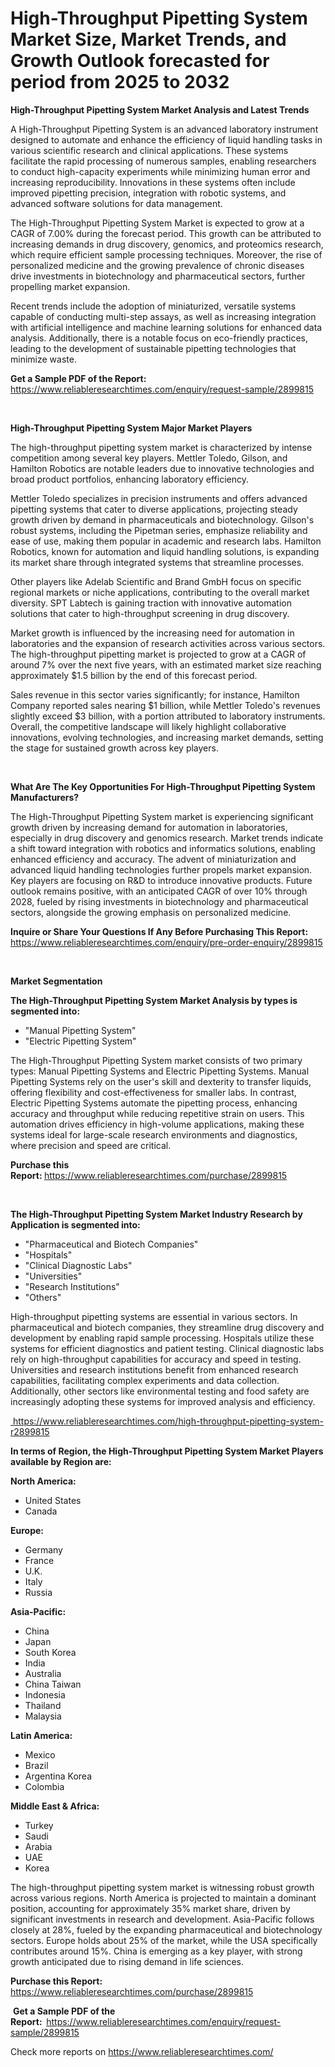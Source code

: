 <p><h1>High-Throughput Pipetting System Market Size, Market Trends, and Growth Outlook forecasted for period from 2025 to 2032</h1></p><p><strong>High-Throughput Pipetting System Market Analysis and Latest Trends</strong></p>
<p><p>A High-Throughput Pipetting System is an advanced laboratory instrument designed to automate and enhance the efficiency of liquid handling tasks in various scientific research and clinical applications. These systems facilitate the rapid processing of numerous samples, enabling researchers to conduct high-capacity experiments while minimizing human error and increasing reproducibility. Innovations in these systems often include improved pipetting precision, integration with robotic systems, and advanced software solutions for data management.</p><p>The High-Throughput Pipetting System Market is expected to grow at a CAGR of 7.00% during the forecast period. This growth can be attributed to increasing demands in drug discovery, genomics, and proteomics research, which require efficient sample processing techniques. Moreover, the rise of personalized medicine and the growing prevalence of chronic diseases drive investments in biotechnology and pharmaceutical sectors, further propelling market expansion. </p><p>Recent trends include the adoption of miniaturized, versatile systems capable of conducting multi-step assays, as well as increasing integration with artificial intelligence and machine learning solutions for enhanced data analysis. Additionally, there is a notable focus on eco-friendly practices, leading to the development of sustainable pipetting technologies that minimize waste.</p></p>
<p><strong>Get a Sample PDF of the Report:&nbsp;</strong> <a href="https://www.reliableresearchtimes.com/enquiry/request-sample/2899815?utm_campaign=3291&utm_medium=2&utm_source=Github&utm_content=ia&utm_term=16032025&utm_id=high-throughput-pipetting-system">https://www.reliableresearchtimes.com/enquiry/request-sample/2899815</a></p>
<p>&nbsp;</p>
<p><strong>High-Throughput Pipetting System Major Market Players</strong></p>
<p><p>The high-throughput pipetting system market is characterized by intense competition among several key players. Mettler Toledo, Gilson, and Hamilton Robotics are notable leaders due to innovative technologies and broad product portfolios, enhancing laboratory efficiency. </p><p>Mettler Toledo specializes in precision instruments and offers advanced pipetting systems that cater to diverse applications, projecting steady growth driven by demand in pharmaceuticals and biotechnology. Gilson's robust systems, including the Pipetman series, emphasize reliability and ease of use, making them popular in academic and research labs. Hamilton Robotics, known for automation and liquid handling solutions, is expanding its market share through integrated systems that streamline processes.</p><p>Other players like Adelab Scientific and Brand GmbH focus on specific regional markets or niche applications, contributing to the overall market diversity. SPT Labtech is gaining traction with innovative automation solutions that cater to high-throughput screening in drug discovery.</p><p>Market growth is influenced by the increasing need for automation in laboratories and the expansion of research activities across various sectors. The high-throughput pipetting market is projected to grow at a CAGR of around 7% over the next five years, with an estimated market size reaching approximately $1.5 billion by the end of this forecast period.</p><p>Sales revenue in this sector varies significantly; for instance, Hamilton Company reported sales nearing $1 billion, while Mettler Toledo's revenues slightly exceed $3 billion, with a portion attributed to laboratory instruments. Overall, the competitive landscape will likely highlight collaborative innovations, evolving technologies, and increasing market demands, setting the stage for sustained growth across key players.</p></p>
<p>&nbsp;</p>
<p><strong>What Are The Key Opportunities For High-Throughput Pipetting System Manufacturers?</strong></p>
<p><p>The High-Throughput Pipetting System market is experiencing significant growth driven by increasing demand for automation in laboratories, especially in drug discovery and genomics research. Market trends indicate a shift toward integration with robotics and informatics solutions, enabling enhanced efficiency and accuracy. The advent of miniaturization and advanced liquid handling technologies further propels market expansion. Key players are focusing on R&D to introduce innovative products. Future outlook remains positive, with an anticipated CAGR of over 10% through 2028, fueled by rising investments in biotechnology and pharmaceutical sectors, alongside the growing emphasis on personalized medicine.</p></p>
<p><strong>Inquire or Share Your Questions If Any Before Purchasing This Report:</strong> <a href="https://www.reliableresearchtimes.com/enquiry/pre-order-enquiry/2899815?utm_campaign=3291&utm_medium=2&utm_source=Github&utm_content=ia&utm_term=16032025&utm_id=high-throughput-pipetting-system">https://www.reliableresearchtimes.com/enquiry/pre-order-enquiry/2899815</a></p>
<p>&nbsp;</p>
<p><strong>Market Segmentation</strong></p>
<p><strong>The High-Throughput Pipetting System Market Analysis by types is segmented into:</strong></p>
<p><ul><li>"Manual Pipetting System"</li><li>"Electric Pipetting System"</li></ul></p>
<p><p>The High-Throughput Pipetting System market consists of two primary types: Manual Pipetting Systems and Electric Pipetting Systems. Manual Pipetting Systems rely on the user's skill and dexterity to transfer liquids, offering flexibility and cost-effectiveness for smaller labs. In contrast, Electric Pipetting Systems automate the pipetting process, enhancing accuracy and throughput while reducing repetitive strain on users. This automation drives efficiency in high-volume applications, making these systems ideal for large-scale research environments and diagnostics, where precision and speed are critical.</p></p>
<p><strong>Purchase this Report:&nbsp;</strong><a href="https://www.reliableresearchtimes.com/purchase/2899815?utm_campaign=3291&utm_medium=2&utm_source=Github&utm_content=ia&utm_term=16032025&utm_id=high-throughput-pipetting-system">https://www.reliableresearchtimes.com/purchase/2899815</a></p>
<p>&nbsp;</p>
<p><strong>The High-Throughput Pipetting System Market Industry Research by Application is segmented into:</strong></p>
<p><ul><li>"Pharmaceutical and Biotech Companies"</li><li>"Hospitals"</li><li>"Clinical Diagnostic Labs"</li><li>"Universities"</li><li>"Research Institutions"</li><li>"Others"</li></ul></p>
<p><p>High-throughput pipetting systems are essential in various sectors. In pharmaceutical and biotech companies, they streamline drug discovery and development by enabling rapid sample processing. Hospitals utilize these systems for efficient diagnostics and patient testing. Clinical diagnostic labs rely on high-throughput capabilities for accuracy and speed in testing. Universities and research institutions benefit from enhanced research capabilities, facilitating complex experiments and data collection. Additionally, other sectors like environmental testing and food safety are increasingly adopting these systems for improved analysis and efficiency.</p></p>
<p><a href="https://www.reliableresearchtimes.com/high-throughput-pipetting-system-r2899815?utm_campaign=3291&utm_medium=2&utm_source=Github&utm_content=ia&utm_term=16032025&utm_id=high-throughput-pipetting-system">&nbsp;https://www.reliableresearchtimes.com/high-throughput-pipetting-system-r2899815</a></p>
<p><strong>In terms of Region, the High-Throughput Pipetting System Market Players available by Region are:</strong></p>
<p>
    <p> <strong> North America: </strong>
        <ul>
            <li>United States</li>
            <li>Canada</li>
        </ul>
        </p> 
    <p> <strong> Europe: </strong>
        <ul>
            <li>Germany</li>
            <li>France</li>
            <li>U.K.</li>
            <li>Italy</li>
            <li>Russia</li>
        </ul>
        </p> 
    <p> <strong> Asia-Pacific: </strong>
        <ul>
            <li>China</li>
            <li>Japan</li>
            <li>South Korea</li>
            <li>India</li>
            <li>Australia</li>
            <li>China Taiwan</li>
            <li>Indonesia</li>
            <li>Thailand</li>
            <li>Malaysia</li>
        </ul>
        </p> 
    <p> <strong> Latin America: </strong>
        <ul>
            <li>Mexico</li>
            <li>Brazil</li>
            <li>Argentina Korea</li>
            <li>Colombia</li>
        </ul>
        </p> 
    <p> <strong> Middle East & Africa: </strong>
        <ul>
            <li>Turkey</li>
            <li>Saudi</li>
            <li>Arabia</li>
            <li>UAE</li>
            <li>Korea</li>
        </ul>
    </p>
    </p>
<p><p>The high-throughput pipetting system market is witnessing robust growth across various regions. North America is projected to maintain a dominant position, accounting for approximately 35% market share, driven by significant investments in research and development. Asia-Pacific follows closely at 28%, fueled by the expanding pharmaceutical and biotechnology sectors. Europe holds about 25% of the market, while the USA specifically contributes around 15%. China is emerging as a key player, with strong growth anticipated due to rising demand in life sciences.</p></p>
<p><strong>Purchase this Report: </strong><a href="https://www.reliableresearchtimes.com/purchase/2899815?utm_campaign=3291&utm_medium=2&utm_source=Github&utm_content=ia&utm_term=16032025&utm_id=high-throughput-pipetting-system">https://www.reliableresearchtimes.com/purchase/2899815</a></p>
<p>&nbsp;<strong>Get a Sample PDF of the Report:&nbsp;&nbsp;</strong><a href="https://www.reliableresearchtimes.com/enquiry/request-sample/2899815?utm_campaign=3291&utm_medium=2&utm_source=Github&utm_content=ia&utm_term=16032025&utm_id=high-throughput-pipetting-system">https://www.reliableresearchtimes.com/enquiry/request-sample/2899815</a></p>
<p><strong></strong></p>
<p>Check more reports on <a href="https://www.reliableresearchtimes.com/?utm_campaign=3291&utm_medium=2&utm_source=Github&utm_content=ia&utm_term=16032025&utm_id=high-throughput-pipetting-system">https://www.reliableresearchtimes.com/</a></p>